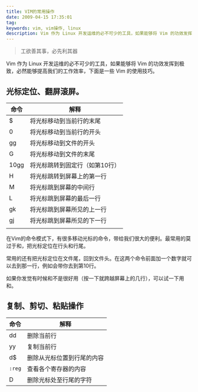 ```yaml
---
title: VIM的常用操作
date: 2009-04-15 17:35:01
tag: 
keywords: vim, vim操作, linux
description: Vim 作为 Linux 开发运维的必不可少的工具，如果能够将 Vim 的功效发挥到极致，必然能够提高我们的工作效率，本文介绍了一些 Vim 的使用技巧。
---
```


> 工欲善其事，必先利其器

Vim 作为 Linux 开发运维的必不可少的工具，如果能够将 Vim 的功效发挥到极致，必然能够提高我们的工作效率，下面是一些 Vim 的使用技巧。

## 光标定位、翻屏滚屏。

| 命令 | 解释                           |
| ---- | ------------------------------ |
| $    | 将光标移动到当前行的末尾       |
| 0    | 将光标移动到当前行的开头       |
| gg   | 将光标移动到文件的开头         |
| G    | 将光标移动到文件的末尾         |
| 10gg | 将光标跳转到固定行（如第10行） |
| H    | 将光标跳转到屏幕上的第一行     |
| M    | 将光标跳到屏幕的中间行         |
| L    | 将光标跳到屏幕的最后一行       |
| gk   | 将光标跳到屏幕所见的上一行     |
| gj   | 将光标跳到屏幕所见的下一行     |
|      |                                |

在Vim的命令模式下，有很多移动光标的命令，带给我们很大的便利。最常用的莫过于和，把光标定位在行头和行尾。

常用的还有把光标定位在文件尾，回到文件头。在这两个命令前面加一个数字就可以去到那一行，例如会带你去到第10行。

如果你发觉有时候和不是很好用（按一下就跨越屏幕上的几行），可以试一下用和。

## 复制、剪切、粘贴操作

| 命令   | 解释                       |
| ------ | -------------------------- |
| dd     | 删除当前行                 |
| yy     | 复制当前行                 |
| d$     | 删除从光标位置到行尾的内容 |
| `:reg` | 查看各个寄存器的内容       |
| D      | 删除光标处至行尾的字符     |